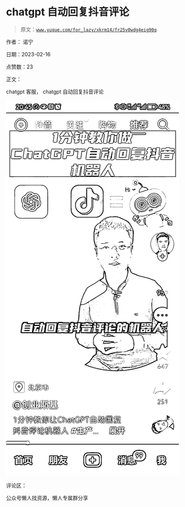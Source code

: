 # chatgpt 自动回复抖音评论

> 原文：[`www.yuque.com/for_lazy/xkrm14/fr25v0wdg4eig90q`](https://www.yuque.com/for_lazy/xkrm14/fr25v0wdg4eig90q)

作者： 诺宁

日期：2023-02-16

点赞数：23

正文：

chatgpt 客服， chatgpt 自动回复抖音评论

![](img/2a9a3393f1cce534b64e93c59169dbdf.png)  

评论区：

公众号懒人找资源，懒人专属群分享

